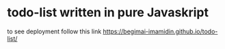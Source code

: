 # todo-list written in pure  Javaskript
to see deployment follow this link https://begimai-imamidin.github.io/todo-list/
